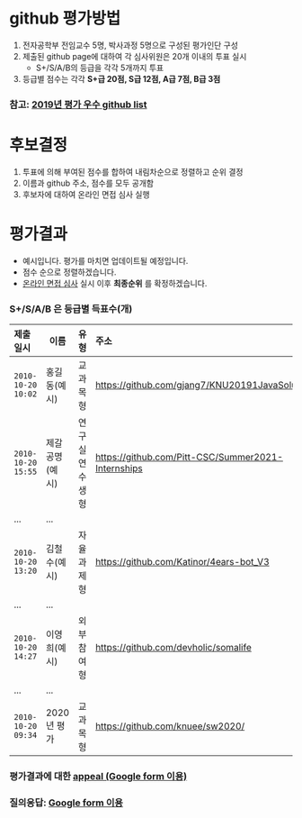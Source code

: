 # github 평가방법
1. 전자공학부 전임교수 5명, 박사과정 5명으로 구성된 평가인단 구성
1. 제출된 github page에 대하여 각 심사위원은 20개 이내의 투표 실시
   * S+/S/A/B의 등급을 각각 5개까지 투표
1. 등급별 점수는 각각 __S+급 20점, S급 12점, A급 7점, B급 3점__
### 참고: [2019년 평가 우수 github list](example_submissions_2019.md)

# 후보결정
1. 투표에 의해 부여된 점수를 합하여 내림차순으로 정렬하고 순위 결정
1. 이름과 github 주소, 점수를 모두 공개함 
1. 후보자에 대하여 온라인 면접 심사 실행

# 평가결과
* 예시입니다. 평가를 마치면 업데이트될 예정입니다.
* 점수 순으로 정렬하겠습니다.
* [온라인 면접 심사](evaluation2.md) 실시 이후 __최종순위__ 를 확정하겠습니다.
### S+/S/A/B 은 등급별 득표수(개)

| 제출일시 | 이름 | 유형 | 주소 | S+ | S | A | B | 점수 | __순위__ |  
|:---|---|---|:---|:---:|:---:|:---:|:---:|:---:|:---:|
| `2010-10-20 10:02` | 홍길동(예시) | 교과목형 | https://github.com/gjang7/KNU20191JavaSolution | 7 | 1 | 1 | 0 | 160 | 1 | 
| `2010-10-20 15:55` | 제갈공명(예시) | 연구실연수생형  | https://github.com/Pitt-CSC/Summer2021-Internships | 6 | 2 | 1 | 1 | 156 | 2 |
| ... | ... | 
| `2010-10-20 13:20` | 김철수(예시) | 자율과제형  | https://github.com/Katinor/4ears-bot_V3 | 2 | 3 | 2 | 1 | 96 | 9 |
| ... | ... | 
| `2010-10-20 14:27` | 이영희(예시) | 외부참여형  | https://github.com/devholic/somalife | 1 | 2 | 2 | 1 | 63  | 20 |
| ... | ... | 
| `2010-10-20 09:34` | 2020년 평가 | 교과목형 | https://github.com/knuee/sw2020/ | 1 | 1 | 1 | 1 | 42 | 50 |

### 평가결과에 대한 [appeal (Google form 이용)](https://docs.google.com/forms/d/e/1FAIpQLScZYCGBLcq8zOybtAGVubsTtUArOP7mBwHj64DF6p1cZoDF2Q/viewform?usp=sf_link)
### 질의응답: [Google form 이용](https://docs.google.com/forms/d/e/1FAIpQLSdN5AtF8bDQDJN3Vh896W_iKJfcE2RMJBCAl9A69kzLvkrcow/viewform?usp=sf_link)
